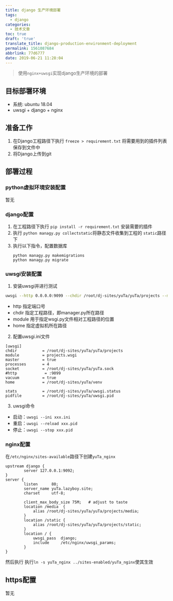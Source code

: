 ```yaml
---
title: django 生产环境部署
tags:
  - django
categories:
  - 技术文章
toc: true
draft: 'true'
translate_title: django-production-environment-deployment
permalink: 1561087684
abbrlink: 77d6777
date: 2019-06-21 11:28:04
---
```


> 使用`nginx+uwsgi`实现django生产环境的部署

## 目标部署环境
- 系统: ubuntu 18.04
- uwsgi + django + nginx

<!-- more -->

## 准备工作

1. 在Django工程路径下执行 `freeze > requirement.txt` 将需要用到的插件列表保存到文件中
2. 将Django上传到git

## 部署过程
### python虚拟环境安装配置
暂无

### django配置

1. 在工程路径下执行 `pip install -r requirement.txt` 安装需要的插件
2. 执行 `python managy.py collectstatic`将静态文件收集到工程的 `static`路径下
3. 执行以下指令，配置数据库
    ```
    python managy.py makemigrations
    python managy.py migrate
    ```

### uwsgi安装配置
1. 安装uwsgi并进行测试
```Bash
uwsgi --http 0.0.0.0:9099 --chdir /root/dj-sites/yuTa/yuTa/projects --module projects.wsgi --home /root/dj-sites/yuTa/venv
```
  - http 指定端口号
  - chdir 指定工程路径，即manager.py所在路径
  - module 用于指定wsgi.py文件相对工程路径的位置
  - home 指定虚拟机所在路径

2. 配置uwsgi.ini文件
```
[uwsgi]
chdir           = /root/dj-sites/yuTa/yuTa/projects
module          = projects.wsgi
master          = true
processes       = 4
socket          = /root/dj-sites/yuTa/yuTa.sock
#http            = :9099
vacuum          = true
home            = /root/dj-sites/yuTa/venv

stats           = /root/dj-sites/yuTa/uwsgi.status
pidfile         = /root/dj-sites/yuTa/uwsgi.pid
```

3. uwsgi命令 
- 启动：`uwsgi --ini xxx.ini`
- 重启：`uwsgi --reload xxx.pid`
- 停止：`uwsgi --stop xxx.pid`

### nginx配置
在`/etc/nginx/sites-available`路径下创建`yuTa_nginx`
```
upstream django {
        server 127.0.0.1:9092;
}
server {
        listen      80;
        server_name yuTa.lazyboy.site;
        charset     utf-8;

        client_max_body_size 75M;   # adjust to taste
        location /media  {
            alias /root/dj-sites/yuTa/yuTa/projects/media;
        }
        location /static {
            alias /root/dj-sites/yuTa/yuTa/projects/static;
        }
        location / {
            uwsgi_pass  django;
            include     /etc/nginx/uwsgi_params;
        }
}

```
然后执行
执行`ln -s yuTa_nginx ../sites-enabled/yuTa_nginx`使其生效

## https配置
暂无	 